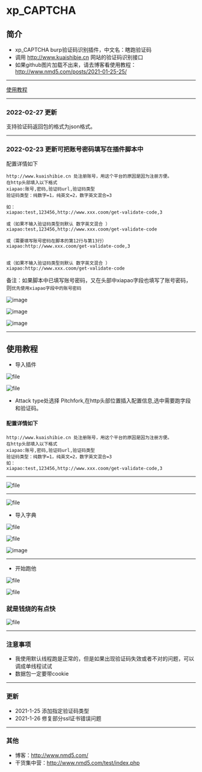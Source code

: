 # xp_CAPTCHA
## 简介
* xp_CAPTCHA burp验证码识别插件，中文名：瞎跑验证码
* 调用 http://www.kuaishibie.cn 网站的验证码识别接口
* 如果github图片加载不出来，请去博客看使用教程：http://www.nmd5.com/posts/2021-01-25-25/

********
[使用教程](https://github.com/smxiazi/xp_CAPTCHA#%E4%BD%BF%E7%94%A8%E6%95%99%E7%A8%8B)

********

### 2022-02-27 更新

支持验证码返回包的格式为json格式。

********

### 2022-02-23 更新可把账号密码填写在插件脚本中

配置详情如下

```
http://www.kuaishibie.cn 处注册账号，用这个平台的原因是因为注册方便。
在http头部填入以下格式
xiapao:账号,密码,验证码url,验证码类型
验证码类型：纯数字=1，纯英文=2，数字英文混合=3

如：
xiapao:test,123456,http://www.xxx.coom/get-validate-code,3

或（如果不输入验证码类型则默认 数字英文混合 ）
xiapao:test,123456,http://www.xxx.coom/get-validate-code

或（需要填写账号密码在脚本的第12行与第13行）
xiapao:http://www.xxx.coom/get-validate-code,3


或（如果不输入验证码类型则默认 数字英文混合 ）
xiapao:http://www.xxx.coom/get-validate-code

```

备注：如果脚本中已填写账号密码，又在头部中xiapao字段也填写了账号密码，则`优先使用xiapao字段中的账号密码`

![image](https://user-images.githubusercontent.com/30351807/155261762-d40c7b3c-4aa3-4409-97bb-ffeb9d3b670a.png)

![image](https://user-images.githubusercontent.com/30351807/155261261-ca830cac-bcc5-4fe0-91bd-30308adbbae3.png)

![image](https://user-images.githubusercontent.com/30351807/155261414-a96c0dc2-107c-4006-bd85-8fadb84ac90a.png)




********

## 使用教程

* 导入插件

![file](http://www.nmd5.com/wp-content/uploads/2021/01/600edb3d8331e.png)

![file](http://www.nmd5.com/wp-content/uploads/2021/01/600efaa4375be.png)

* Attack type处选择 Pitchfork,在http头部位置插入配置信息,选中需要跑字段和验证码。

#### 配置详情如下

```
http://www.kuaishibie.cn 处注册账号，用这个平台的原因是因为注册方便。
在http头部填入以下格式
xiapao:账号,密码,验证码url,验证码类型
验证码类型：纯数字=1，纯英文=2，数字英文混合=3
如：
xiapao:test,123456,http://www.xxx.coom/get-validate-code,3
```
*****

![file](http://www.nmd5.com/wp-content/uploads/2021/01/600ee04b44979.png?time=111)

*****

![file](http://www.nmd5.com/wp-content/uploads/2021/01/600efb371b7b7.png)

* 导入字典

![file](http://www.nmd5.com/wp-content/uploads/2021/01/600edf10c571c.png)

![file](http://www.nmd5.com/wp-content/uploads/2021/01/600edf2b2ce28.png)

![image](https://user-images.githubusercontent.com/30351807/155262556-9f8c3ef3-d0fb-4415-b918-6fd9f5c59d12.png)


******

* 开始跑他

![file](http://www.nmd5.com/wp-content/uploads/2021/01/600efc8944640.png)

![file](http://www.nmd5.com/wp-content/uploads/2021/01/600efc9a0a69d.png)

### 就是钱烧的有点快

![file](http://www.nmd5.com/wp-content/uploads/2021/01/600edff956db7.png)

*****

### 注意事项

* 我使用默认线程跑是正常的，但是如果出现验证码失效或者不对的问题，可以调成单线程试试
* 数据包一定要带cookie

*******

### 更新

* 2021-1-25 添加指定验证码类型
* 2021-1-26 修复部分ssl证书错误问题

*********

### 其他

* 博客：http://www.nmd5.com/
* 干货集中营：http://www.nmd5.com/test/index.php
